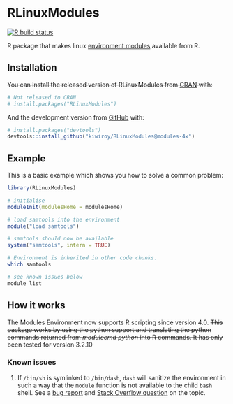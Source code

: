 
<!-- README.md is generated from README.Rmd. Please edit that file -->

# RLinuxModules

<!-- badges: start -->

[![R build
status](https://github.com/kiwiroy/RLinuxModules/workflows/R-CMD-check-basic/badge.svg)](https://github.com/kiwiroy/RLinuxModules/actions)
<!-- badges: end -->

R package that makes linux [environment
modules](http://modules.sourceforge.net/) available from R.

## Installation

<s>You can install the released version of RLinuxModules from
[CRAN](https://CRAN.R-project.org) with:</s>

``` r
# Not released to CRAN
# install.packages("RLinuxModules")
```

And the development version from [GitHub](https://github.com/) with:

``` r
# install.packages("devtools")
devtools::install_github("kiwiroy/RLinuxModules@modules-4x")
```

## Example

This is a basic example which shows you how to solve a common problem:

``` r
library(RLinuxModules)

# initialise
moduleInit(modulesHome = modulesHome)

# load samtools into the environment
module("load samtools") 

# samtools should now be available
system("samtools", intern = TRUE)
```

``` bash
# Environment is inherited in other code chunks.
which samtools
```

``` bash
# see known issues below
module list
```

## How it works

The Modules Environment now supports R scripting since version 4.0.
<s>This package works by using the python support and translating the
python commands returned from *modulecmd python* into R commands. It has
only been tested for version 3.2.10</s>

### Known issues

1.  If `/bin/sh` is symlinked to `/bin/dash`, `dash` will sanitize the
    environment in such a way that the `module` function is not
    available to the child `bash` shell. See a [bug
    report](https://bugs.debian.org/cgi-bin/bugreport.cgi?bug=814358)
    and [Stack Overflow question](https://stackoverflow.com/q/38079864)
    on the topic.

